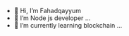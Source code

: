 - 👋 Hi, I’m Fahadqayyum
- 👀 I’m Node js  developer ...
- 🌱 I’m currently learning blockchain ...

<!---
fahadqayyum5/fahadqayyum5 is a ✨ special ✨ repository because its `README.md` (this file) appears on your GitHub profile.
You can click the Preview link to take a look at your changes.
--->
